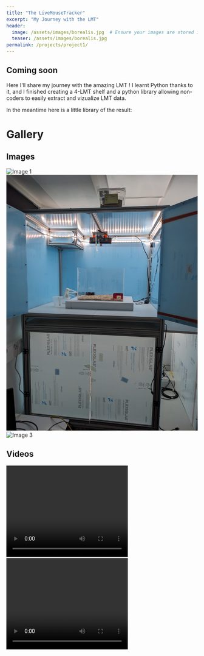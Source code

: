 ```yaml
---
title: "The LiveMouseTracker"
excerpt: "My Journey with the LMT"
header:
  image: /assets/images/borealis.jpg  # Ensure your images are stored in the appropriate folder
  teaser: /assets/images/borealis.jpg 
permalink: /projects/project1/
---
```


## Coming soon

Here I'll share my journey with the amazing LMT ! I learnt Python thanks to it, and I finished creating a 4-LMT shelf and a python library allowing non-coders to easily extract and vizualize LMT data.

In the meantime here is a little library of the result:
# Gallery

## Images

![Image 1](\assets\LMT\PXL_20240227_151822737.MP.jpg)
![Image 2](\assets\LMT\PXL_20240227_151833053.MP.jpg)
![Image 3](\assets\LMT\PXL_20240227_151849173.MP.jpg)

## Videos

<video width="320" height="240" controls>
  <source src="\assets\LMT\PXL_20240402_073506342.mp4" type="video/mp4">
  Your browser does not support the video tag.
</video>

<video width="320" height="240" controls>
  <source src="\assets\LMT\PXL_20240506_145541480.LS.mp4" type="video/mp4">
  Your browser does not support the video tag.
</video>